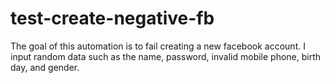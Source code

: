 # test-create-negative-fb
The goal of this automation is to fail creating a new facebook account.
I input random data such as the name, password, invalid mobile phone, birth day, and gender.
